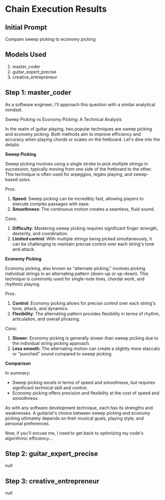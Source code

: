 # Chain Execution Results

## Initial Prompt

Compare sweep picking to economy picking

## Models Used

1. master_coder
2. guitar_expert_precise
3. creative_entrepreneur

## Step 1: master_coder

As a software engineer, I'll approach this question with a similar analytical mindset.

Sweep Picking vs Economy Picking: A Technical Analysis

In the realm of guitar playing, two popular techniques are sweep picking and economy picking. Both methods aim to improve efficiency and accuracy when playing chords or scales on the fretboard. Let's dive into the details:

**Sweep Picking**

Sweep picking involves using a single stroke to pick multiple strings in succession, typically moving from one side of the fretboard to the other. This technique is often used for arpeggios, legato playing, and sweep-based solos.

Pros:

1. **Speed**: Sweep picking can be incredibly fast, allowing players to execute complex passages with ease.
2. **Smoothness**: The continuous motion creates a seamless, fluid sound.

Cons:

1. **Difficulty**: Mastering sweep picking requires significant finger strength, dexterity, and coordination.
2. **Limited control**: With multiple strings being picked simultaneously, it can be challenging to maintain precise control over each string's tone and attack.

**Economy Picking**

Economy picking, also known as "alternate picking," involves picking individual strings in an alternating pattern (down-up or up-down). This technique is commonly used for single-note lines, chordal work, and rhythmic playing.

Pros:

1. **Control**: Economy picking allows for precise control over each string's tone, attack, and dynamics.
2. **Flexibility**: The alternating pattern provides flexibility in terms of rhythm, articulation, and overall phrasing.

Cons:

1. **Slower**: Economy picking is generally slower than sweep picking due to the individual string picking approach.
2. **Less smooth**: The alternating motion can create a slightly more staccato or "punched" sound compared to sweep picking.

**Comparison**

In summary:

* Sweep picking excels in terms of speed and smoothness, but requires significant technical skill and control.
* Economy picking offers precision and flexibility at the cost of speed and smoothness.

As with any software development technique, each has its strengths and weaknesses. A guitarist's choice between sweep picking and economy picking ultimately depends on their musical goals, playing style, and personal preferences.

Now, if you'll excuse me, I need to get back to optimizing my code's algorithmic efficiency...

## Step 2: guitar_expert_precise

null

## Step 3: creative_entrepreneur

null

